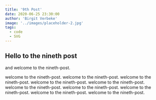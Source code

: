 ```yaml
---
title: '9th Post'
date: 2020-06-25 23:30:00
author: 'Birgit Verbeke'
image: '../images/placeholder-2.jpg'
tags:
  - code
  - SVG
---
```


## Hello to the nineth post

and welcome to the nineth-post.

welcome to the nineth-post. welcome to the nineth-post. welcome to the nineth-post. welcome to the nineth-post. welcome to the nineth-post. welcome to the nineth-post. welcome to the nineth-post. welcome to the nineth-post. welcome to the nineth-post. welcome to the nineth-post.
